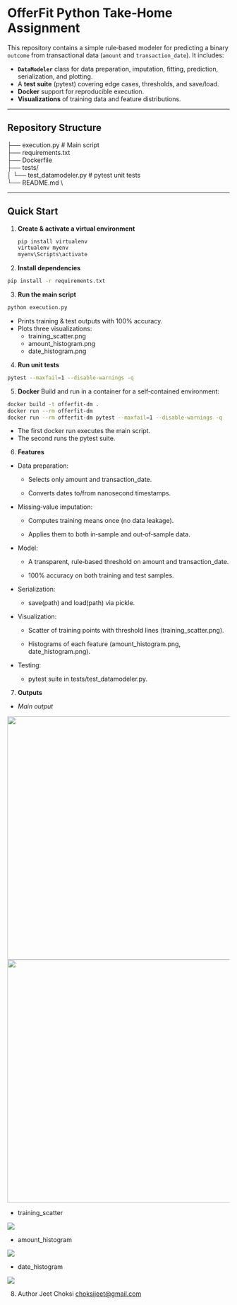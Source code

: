 # OfferFit Python Take‑Home Assignment

This repository contains a simple rule‑based modeler for predicting a binary `outcome` from transactional data (`amount` and `transaction_date`). It includes:

- **`DataModeler`** class for data preparation, imputation, fitting, prediction, serialization, and plotting.  
- A **test suite** (pytest) covering edge cases, thresholds, and save/load.  
- **Docker** support for reproducible execution.  
- **Visualizations** of training data and feature distributions.

---

## Repository Structure
├── execution.py     # Main script\
├── requirements.txt \
├── Dockerfile \
├── tests/\
│ └── test_datamodeler.py # pytest unit tests\
└── README.md \

---

## Quick Start

1. **Create & activate a virtual environment**  
   ```bash
   pip install virtualenv
   virtualenv myenv
   myenv\Scripts\activate
   ```

2. **Install dependencies**
  ```bash
  pip install -r requirements.txt
  ```

3. **Run the main script**
  ```bash
  python execution.py
  ```

- Prints training & test outputs with 100% accuracy.
- Plots three visualizations:
  - training_scatter.png 
  - amount_histogram.png
  - date_histogram.png

4. **Run unit tests**
  ```bash
  pytest --maxfail=1 --disable-warnings -q
  ```

5. **Docker**
Build and run in a container for a self‑contained environment:
  ```bash
  docker build -t offerfit-dm .
  docker run --rm offerfit-dm
  docker run --rm offerfit-dm pytest --maxfail=1 --disable-warnings -q
  ```
- The first docker run executes the main script.
- The second runs the pytest suite.

6. **Features**
- Data preparation:

	- Selects only amount and transaction_date.

	- Converts dates to/from nanosecond timestamps.

- Missing‑value imputation:

	- Computes training means once (no data leakage).

	- Applies them to both in‑sample and out‑of‑sample data.

- Model:

	- A transparent, rule‑based threshold on amount and transaction_date.

	- 100% accuracy on both training and test samples.

- Serialization:

	- save(path) and load(path) via pickle.

- Visualization:

	- Scatter of training points with threshold lines (training_scatter.png).

	- Histograms of each feature (amount_histogram.png, date_histogram.png).

- Testing:

	- pytest suite in tests/test_datamodeler.py.


7. **Outputs**

- *Main output*
<p float="left">
  <img src="output/main1.jpg" width="550" /> 
  <img src="output/main2.jpg" width="550" />
</p>

- training_scatter
<img src="output/trainingscatter.jpg" />

- amount_histogram
<img src="output/amounthistogram.jpg" />

- date_histogram
<img src="output/datehistogram.jpg" />

8. Author
Jeet Choksi
choksijeet@gmail.com